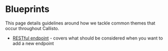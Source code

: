# Blueprints

This page details guidelines around how we tackle common themes that occur throughout Callisto.

- [RESTful endpoint](./restful-endpoint.md) - covers what should be considered when you want to add a new endpoint

